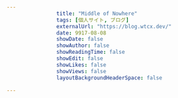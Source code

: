 ---
                title: "Middle of Nowhere"
                tags: [個人サイト, ブログ]
                externalUrl: "https://blog.wtcx.dev/"
                date: 9917-08-08
                showDate: false
                showAuthor: false
                showReadingTime: false
                showEdit: false
                showLikes: false
                showViews: false
                layoutBackgroundHeaderSpace: false
                ---

